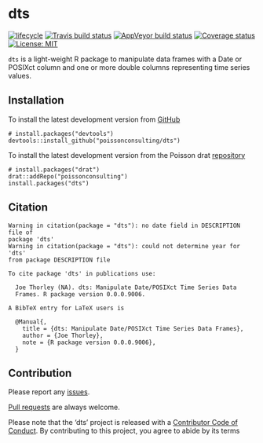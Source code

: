 
<!-- README.md is generated from README.Rmd. Please edit that file -->

# dts

[![lifecycle](https://img.shields.io/badge/lifecycle-experimental-orange.svg)](https://www.tidyverse.org/lifecycle/#experimental)
[![Travis build
status](https://travis-ci.org/poissonconsulting/dts.svg?branch=master)](https://travis-ci.org/poissonconsulting/dts)
[![AppVeyor build
status](https://ci.appveyor.com/api/projects/status/github/poissonconsulting/dts?branch=master&svg=true)](https://ci.appveyor.com/project/poissonconsulting/dts)
[![Coverage
status](https://codecov.io/gh/poissonconsulting/dts/branch/master/graph/badge.svg)](https://codecov.io/github/poissonconsulting/dts?branch=master)
[![License:
MIT](https://img.shields.io/badge/License-MIT-green.svg)](https://opensource.org/licenses/MIT)

`dts` is a light-weight R package to manipulate data frames with a Date
or POSIXct column and one or more double columns representing time
series values.

## Installation

To install the latest development version from
[GitHub](https://github.com/poissonconsulting/dts)

    # install.packages("devtools")
    devtools::install_github("poissonconsulting/dts")

To install the latest development version from the Poisson drat
[repository](https://github.com/poissonconsulting/drat)

    # install.packages("drat")
    drat::addRepo("poissonconsulting")
    install.packages("dts")

## Citation

    Warning in citation(package = "dts"): no date field in DESCRIPTION file of
    package 'dts'
    Warning in citation(package = "dts"): could not determine year for 'dts'
    from package DESCRIPTION file
    
    To cite package 'dts' in publications use:
    
      Joe Thorley (NA). dts: Manipulate Date/POSIXct Time Series Data
      Frames. R package version 0.0.0.9006.
    
    A BibTeX entry for LaTeX users is
    
      @Manual{,
        title = {dts: Manipulate Date/POSIXct Time Series Data Frames},
        author = {Joe Thorley},
        note = {R package version 0.0.0.9006},
      }

## Contribution

Please report any
[issues](https://github.com/poissonconsulting/dts/issues).

[Pull requests](https://github.com/poissonconsulting/dts/pulls) are
always welcome.

Please note that the ‘dts’ project is released with a [Contributor Code
of Conduct](CODE_OF_CONDUCT.md). By contributing to this project, you
agree to abide by its terms
